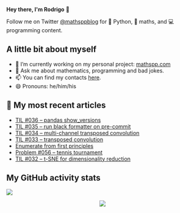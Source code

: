 **Hey there, I'm Rodrigo** 👋

Follow me on Twitter [@mathsppblog][twitter] for 🐍 Python, 🧠 maths, and 💻 programming content.


## A little bit about myself

- 🔭 I’m currently working on my personal project: [mathspp.com](https://mathspp.com)
- 💬 Ask me about mathematics, programming and bad jokes.
- 📫 You can find my contacts [here](https://mathspp.com/about#contacts).
- 😄 Pronouns: he/him/his


## 📖 My most recent articles

<!-- BLOG-POST-LIST:START -->
- [TIL #036 – pandas show_versions](https://mathspp.com/blog/til/036)
- [TIL #035 – run black formatter on pre-commit](https://mathspp.com/blog/til/035)
- [TIL #034 – multi-channel transposed convolution](https://mathspp.com/blog/til/034)
- [TIL #033 – transposed convolution](https://mathspp.com/blog/til/033)
- [Enumerate from first principles](https://mathspp.com/blog/enumerate-from-first-principles)
- [Problem #056 – tennis tournament](https://mathspp.com/blog/problems/tennis-tournament)
- [TIL #032 – t-SNE for dimensionality reduction](https://mathspp.com/blog/til/032)
<!-- BLOG-POST-LIST:END -->


##  My GitHub activity stats

![](https://github-readme-stats.vercel.app/api?username=RodrigoGiraoSerrao&hide=stars&count_private=true&show_icons=true)

<p align='center'><img src='https://visitor-badge.laobi.icu/badge?page_id=RodrigoGiraoSerrao'></p>

[twitter]: https://twitter.com/mathsppblog

